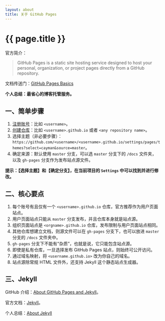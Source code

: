 ```yaml
---
layout: about
title: 关于 GitHub Pages
---
```



# {{ page.title }}
官方简介：
> GitHub Pages is a static site hosting service designed to host your personal, organization, or project pages directly from a GitHub repository.

文档传送门：[GitHub Pages Basics][1]

**个人总结：最省心的博客托管服务。**

## 一、简单步骤
1. [注册账号][2]：比如 `<username>`。
2. [创建仓库][3]：比如 `<username>.github.io` 或者 `<any repository name>`。
3. 选择主题（非必要步骤）：`https://github.com/<username>/<username>.github.io/settings/pages/themes?select=cayman&source=master`。
4. 确定来源：默认使用 `master` 分支，可以选 `master` 分支下的 `/docs` 文件夹，以及 `gh-pages` 分支作为发布站点源文件。

**提示：【选择主题】和【确定分支】，在当前项目的 `Settings` 中可以找到并进行修改。**

## 二、核心要点

1. 每个账号有且仅有一个 `<username>.github.io` 仓库，官方推荐作为用户页面站点。
2. 用户页面站点只能从 `master` 分支发布，并且仓库本身就是站点源。
3. 组织页面站点是 `<orgname>.github.io` 仓库，发布限制与用户页面站点相同。
4. 其他仓库想建立文档，则源文件可以在 `gh-pages` 分支下，也可以放进 `master` 分支的 `/docs` 文件夹中。
5. `gh-pages` 分支下不能有“杂质”，也就是说，它只能包含站点源。
6. 即使是私有仓库，一旦选择发布 GitHub Pages 站点，则始终可公开访问。
7. 通过域名映射，将 `<username.github.io>` 改为你自己的域名。
8. 站点源除常规 HTML 文件外，还支持 Jekyll 这个静态站点生成器。

## 三、Jekyll
GitHub 介绍：[About GitHub Pages and Jekyll][4]。

官方文档：[Jekyll][5]。

个人总结：[About Jekyll][6]



[1]:https://help.github.com/en/categories/github-pages-basics
[2]:https://github.com/join?source=header-home
[3]:https://github.com/new
[4]:https://help.github.com/en/articles/about-github-pages-and-jekyll
[5]:https://jekyllrb.com
[6]:/about/jekyll